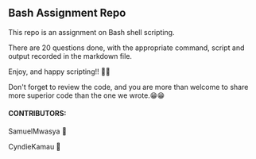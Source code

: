 ## Bash Assignment Repo

This repo is an assignment on Bash shell scripting. 


There are 20 questions done, with the appropriate command, script and output recorded in the markdown file.


Enjoy, and happy scripting!! 🥰🥰


Don't forget to review the code, and you are more than welcome to share more superior code than the one we wrote.😁😁



#### **CONTRIBUTORS:**

SamuelMwasya 👨

CyndieKamau 👩






